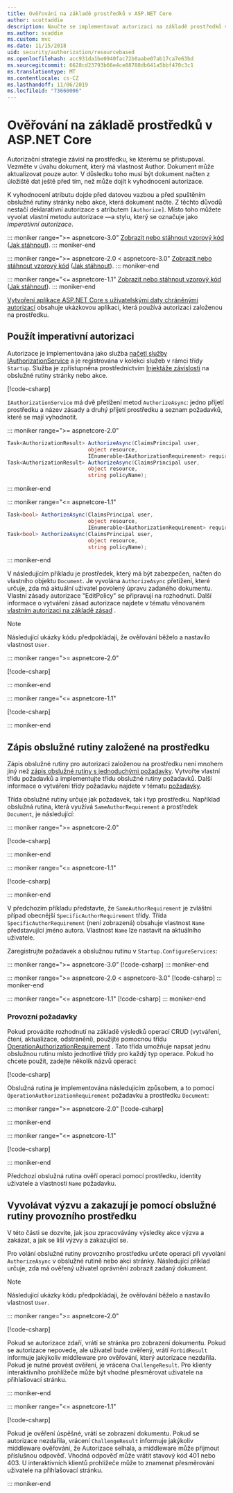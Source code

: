 ```yaml
---
title: Ověřování na základě prostředků v ASP.NET Core
author: scottaddie
description: Naučte se implementovat autorizaci na základě prostředků v ASP.NET Core aplikaci, když atribut autorizovat nestačí.
ms.author: scaddie
ms.custom: mvc
ms.date: 11/15/2018
uid: security/authorization/resourcebased
ms.openlocfilehash: acc931da1be0940fac72b0aabe07ab17ca7e63bd
ms.sourcegitcommit: 6628cd23793b66e4ce88788db641a5bbf470c3c1
ms.translationtype: MT
ms.contentlocale: cs-CZ
ms.lasthandoff: 11/06/2019
ms.locfileid: "73660006"
---
```

# <a name="resource-based-authorization-in-aspnet-core"></a>Ověřování na základě prostředků v ASP.NET Core

Autorizační strategie závisí na prostředku, ke kterému se přistupoval. Vezměte v úvahu dokument, který má vlastnost Author. Dokument může aktualizovat pouze autor. V důsledku toho musí být dokument načten z úložiště dat ještě před tím, než může dojít k vyhodnocení autorizace.

K vyhodnocení atributu dojde před datovou vazbou a před spuštěním obslužné rutiny stránky nebo akce, která dokument načte. Z těchto důvodů nestačí deklarativní autorizace s atributem `[Authorize]`. Místo toho můžete vyvolat vlastní metodu autorizace &mdash;a stylu, který se označuje jako *imperativní autorizace*.

::: moniker range=">= aspnetcore-3.0"
[Zobrazit nebo stáhnout vzorový kód](https://github.com/aspnet/AspNetCore.Docs/tree/master/aspnetcore/security/authorization/resourcebased/samples/3_0) ([Jak stáhnout](xref:index#how-to-download-a-sample)).
::: moniker-end

 ::: moniker range=">= aspnetcore-2.0 < aspnetcore-3.0"
[Zobrazit nebo stáhnout vzorový kód](https://github.com/aspnet/AspNetCore.Docs/tree/master/aspnetcore/security/authorization/resourcebased/samples/2_2) ([Jak stáhnout](xref:index#how-to-download-a-sample)).
::: moniker-end

::: moniker range="<= aspnetcore-1.1"
[Zobrazit nebo stáhnout vzorový kód](https://github.com/aspnet/AspNetCore.Docs/tree/master/aspnetcore/security/authorization/resourcebased/samples/1_1) ([Jak stáhnout](xref:index#how-to-download-a-sample)).
::: moniker-end

[Vytvoření aplikace ASP.NET Core s uživatelskými daty chráněnými autorizací](xref:security/authorization/secure-data) obsahuje ukázkovou aplikaci, která používá autorizaci založenou na prostředku.

## <a name="use-imperative-authorization"></a>Použít imperativní autorizaci

Autorizace je implementována jako služba [načetl služby IAuthorizationService](/dotnet/api/microsoft.aspnetcore.authorization.iauthorizationservice) a je registrována v kolekci služeb v rámci třídy `Startup`. Služba je zpřístupněna prostřednictvím [Injektáže závislosti](xref:fundamentals/dependency-injection) na obslužné rutiny stránky nebo akce.

[!code-csharp[](resourcebased/samples/3_0/ResourceBasedAuthApp2/Controllers/DocumentController.cs?name=snippet_IAuthServiceDI&highlight=6)]

`IAuthorizationService` má dvě přetížení metod `AuthorizeAsync`: jedno přijetí prostředku a název zásady a druhý přijetí prostředku a seznam požadavků, které se mají vyhodnotit.

::: moniker range=">= aspnetcore-2.0"

```csharp
Task<AuthorizationResult> AuthorizeAsync(ClaimsPrincipal user,
                          object resource,
                          IEnumerable<IAuthorizationRequirement> requirements);
Task<AuthorizationResult> AuthorizeAsync(ClaimsPrincipal user,
                          object resource,
                          string policyName);
```

::: moniker-end

::: moniker range="<= aspnetcore-1.1"

```csharp
Task<bool> AuthorizeAsync(ClaimsPrincipal user,
                          object resource,
                          IEnumerable<IAuthorizationRequirement> requirements);
Task<bool> AuthorizeAsync(ClaimsPrincipal user,
                          object resource,
                          string policyName);
```

::: moniker-end

<a name="security-authorization-resource-based-imperative"></a>

V následujícím příkladu je prostředek, který má být zabezpečen, načten do vlastního objektu `Document`. Je vyvolána `AuthorizeAsync` přetížení, které určuje, zda má aktuální uživatel povolený úpravu zadaného dokumentu. Vlastní zásady autorizace "EditPolicy" se připravují na rozhodnutí. Další informace o vytváření zásad autorizace najdete v tématu věnovaném [vlastním autorizaci na základě zásad](xref:security/authorization/policies) .

> [!NOTE]
> Následující ukázky kódu předpokládají, že ověřování běželo a nastavilo vlastnost `User`.

::: moniker range=">= aspnetcore-2.0"

[!code-csharp[](resourcebased/samples/3_0/ResourceBasedAuthApp2/Pages/Document/Edit.cshtml.cs?name=snippet_DocumentEditHandler)]

::: moniker-end

::: moniker range="<= aspnetcore-1.1"

[!code-csharp[](resourcebased/samples/1_1/ResourceBasedAuthApp1/Controllers/DocumentController.cs?name=snippet_DocumentEditAction)]

::: moniker-end

## <a name="write-a-resource-based-handler"></a>Zápis obslužné rutiny založené na prostředku

Zápis obslužné rutiny pro autorizaci založenou na prostředku není mnohem jiný než [zápis obslužné rutiny s jednoduchými požadavky](xref:security/authorization/policies#security-authorization-policies-based-authorization-handler). Vytvořte vlastní třídu požadavků a implementujte třídu obslužné rutiny požadavků. Další informace o vytváření třídy požadavku najdete v tématu [požadavky](xref:security/authorization/policies#requirements).

Třída obslužné rutiny určuje jak požadavek, tak i typ prostředku. Například obslužná rutina, která využívá `SameAuthorRequirement` a prostředek `Document`, je následující:

::: moniker range=">= aspnetcore-2.0"

[!code-csharp[](resourcebased/samples/3_0/ResourceBasedAuthApp2/Services/DocumentAuthorizationHandler.cs?name=snippet_HandlerAndRequirement)]

::: moniker-end

::: moniker range="<= aspnetcore-1.1"

[!code-csharp[](resourcebased/samples/1_1/ResourceBasedAuthApp1/Services/DocumentAuthorizationHandler.cs?name=snippet_HandlerAndRequirement)]

::: moniker-end

V předchozím příkladu představte, že `SameAuthorRequirement` je zvláštní případ obecnější `SpecificAuthorRequirement` třídy. Třída `SpecificAuthorRequirement` (není zobrazená) obsahuje vlastnost `Name` představující jméno autora. Vlastnost `Name` lze nastavit na aktuálního uživatele.

Zaregistrujte požadavek a obslužnou rutinu v `Startup.ConfigureServices`:

::: moniker range=">= aspnetcore-3.0"
[!code-csharp[](resourcebased/samples/3_0/ResourceBasedAuthApp2/Startup.cs?name=snippet_ConfigureServicesSample&highlight=4-8,10)]
::: moniker-end

 ::: moniker range=">= aspnetcore-2.0 < aspnetcore-3.0"
[!code-csharp[](resourcebased/samples/2_2/ResourceBasedAuthApp2/Startup.cs?name=snippet_ConfigureServicesSample&highlight=3-7,9)]
::: moniker-end

::: moniker range="<= aspnetcore-1.1"
[!code-csharp[](resourcebased/samples/1_1/ResourceBasedAuthApp1/Startup.cs?name=snippet_ConfigureServicesSample&highlight=3-7,9)]
::: moniker-end

### <a name="operational-requirements"></a>Provozní požadavky

Pokud provádíte rozhodnutí na základě výsledků operací CRUD (vytváření, čtení, aktualizace, odstranění), použijte pomocnou třídu [OperationAuthorizationRequirement](/dotnet/api/microsoft.aspnetcore.authorization.infrastructure.operationauthorizationrequirement) . Tato třída umožňuje napsat jednu obslužnou rutinu místo jednotlivé třídy pro každý typ operace. Pokud ho chcete použít, zadejte několik názvů operací:

[!code-csharp[](resourcebased/samples/3_0/ResourceBasedAuthApp2/Services/DocumentAuthorizationCrudHandler.cs?name=snippet_OperationsClass)]

Obslužná rutina je implementována následujícím způsobem, a to pomocí `OperationAuthorizationRequirement` požadavku a prostředku `Document`:

 ::: moniker range=">= aspnetcore-2.0"
[!code-csharp[](resourcebased/samples/3_0/ResourceBasedAuthApp2/Services/DocumentAuthorizationCrudHandler.cs?name=snippet_Handler)]

::: moniker-end

::: moniker range="<= aspnetcore-1.1"

[!code-csharp[](resourcebased/samples/1_1/ResourceBasedAuthApp1/Services/DocumentAuthorizationCrudHandler.cs?name=snippet_Handler)]

::: moniker-end

Předchozí obslužná rutina ověří operaci pomocí prostředku, identity uživatele a vlastnosti `Name` požadavku.

## <a name="challenge-and-forbid-with-an-operational-resource-handler"></a>Vyvolávat výzvu a zakazují je pomocí obslužné rutiny provozního prostředku

V této části se dozvíte, jak jsou zpracovávány výsledky akce výzva a zakázat, a jak se liší výzvy a zakazující se.

Pro volání obslužné rutiny provozního prostředku určete operaci při vyvolání `AuthorizeAsync` v obslužné rutině nebo akci stránky. Následující příklad určuje, zda má ověřený uživatel oprávnění zobrazit zadaný dokument.

> [!NOTE]
> Následující ukázky kódu předpokládají, že ověřování běželo a nastavilo vlastnost `User`.

::: moniker range=">= aspnetcore-2.0"

[!code-csharp[](resourcebased/samples/3_0/ResourceBasedAuthApp2/Pages/Document/View.cshtml.cs?name=snippet_DocumentViewHandler&highlight=10-11)]

Pokud se autorizace zdaří, vrátí se stránka pro zobrazení dokumentu. Pokud se autorizace nepovede, ale uživatel bude ověřený, vrátí `ForbidResult` informuje jakýkoliv middleware pro ověřování, který autorizace nezdařila. Pokud je nutné provést ověření, je vrácena `ChallengeResult`. Pro klienty interaktivního prohlížeče může být vhodné přesměrovat uživatele na přihlašovací stránku.

::: moniker-end

::: moniker range="<= aspnetcore-1.1"

[!code-csharp[](resourcebased/samples/1_1/ResourceBasedAuthApp1/Controllers/DocumentController.cs?name=snippet_DocumentViewAction&highlight=11-12)]

Pokud je ověření úspěšné, vrátí se zobrazení dokumentu. Pokud se autorizace nezdařila, vrácení `ChallengeResult` informuje jakýkoliv middleware ověřování, že Autorizace selhala, a middleware může přijmout příslušnou odpověď. Vhodná odpověď může vrátit stavový kód 401 nebo 403. U interaktivních klientů prohlížeče může to znamenat přesměrování uživatele na přihlašovací stránku.

::: moniker-end
